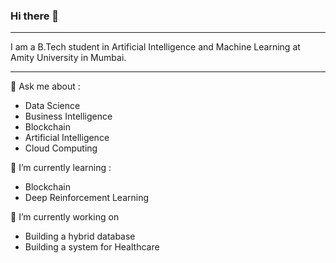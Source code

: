 ### Hi there 👋
---

I am a B.Tech student in Artificial Intelligence and Machine Learning at Amity University in Mumbai.

---





💬 Ask me about :
- Data Science
-  Business Intelligence 
-  Blockchain
-  Artificial Intelligence 
-  Cloud Computing

🌱 I’m currently learning :
- Blockchain
- Deep Reinforcement Learning

🔭 I’m currently working on
- Building a hybrid database
- Building a system for Healthcare
<!--
**pinakin7/pinakin7** is a ✨ _special_ ✨ repository because its `README.md` (this file) appears on your GitHub profile.

Here are some ideas to get you started:

- 🔭 I’m currently working on ...
- 🌱 I’m currently learning ...
- 👯 I’m looking to collaborate on ...
- 🤔 I’m looking for help with ...
- 💬 Ask me about ...
- 📫 How to reach me: ...
- 😄 Pronouns: ...
- ⚡ Fun fact: ...
-->
